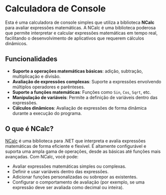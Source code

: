 # Calculadora de Console

Esta é uma calculadora de console simples que utiliza a biblioteca **NCalc** para avaliar expressões matemáticas. A NCalc é uma biblioteca poderosa que permite interpretar e calcular expressões matemáticas em tempo real, facilitando o desenvolvimento de aplicativos que requerem cálculos dinâmicos.

## Funcionalidades

- **Suporte a operações matemáticas básicas**: adição, subtração, multiplicação e divisão.
- **Avaliação de expressões complexas**: Suporte a expressões envolvendo múltiplos operadores e parênteses.
- **Suporte a funções matemáticas**: Funções como `Sin`, `Cos`, `Sqrt`, etc.
- **Manipulação de variáveis**: Permite a definição de variáveis dentro das expressões.
- **Cálculos dinâmicos**: Avaliação de expressões de forma dinâmica durante a execução do programa.

## O que é NCalc?

[NCalc](https://ncalc.codeplex.com/) é uma biblioteca para .NET que interpreta e avalia expressões matemáticas de forma eficiente e flexível. É altamente configurável e suporta uma ampla gama de operações, desde as básicas até funções mais avançadas. Com NCalc, você pode:

- Avaliar expressões matemáticas simples ou complexas.
- Definir e usar variáveis dentro das expressões.
- Adicionar funções personalizadas ou sobrepor as existentes.
- Configurar o comportamento de avaliação (por exemplo, se uma expressão deve ser avaliada como decimal ou inteira).
